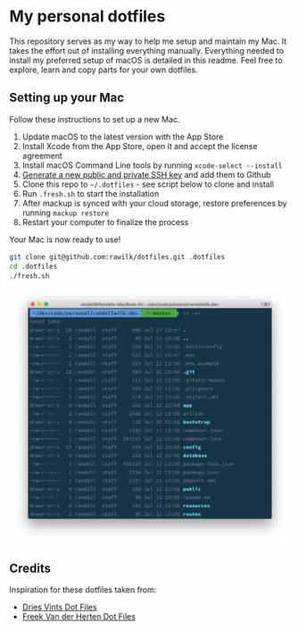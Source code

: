 # My personal dotfiles
This repository serves as my way to help me setup and maintain my Mac. It takes the effort out of installing
everything manually. Everything needed to install my preferred setup of macOS is detailed in this readme. Feel free
to explore, learn and copy parts for your own dotfiles.

## Setting up your Mac
Follow these instructions to set up a new Mac.

1. Update macOS to the latest version with the App Store
2. Install Xcode from the App Store, open it and accept the license agreement
3. Install macOS Command Line tools by running `xcode-select --install`
4. [Generate a new public and private SSH key](https://help.github.com/en/github/authenticating-to-github/generating-a-new-ssh-key-and-adding-it-to-the-ssh-agent) and add them to Github
5. Clone this repo to `~/.dotfiles` - see script below to clone and install
6. Run `.fresh.sh` to start the installation
7. After mackup is synced with your cloud storage, restore preferences by running `mackup restore`
8. Restart your computer to finalize the process

Your Mac is now ready to use!

```bash
git clone git@github.com:rawilk/dotfiles.git .dotfiles
cd .dotfiles
./fresh.sh
```

![screenshot](https://github.com/rawilk/dotfiles/blob/master/docs/screenshot.png)

## Credits
Inspiration for these dotfiles taken from:

- [Dries Vints Dot Files](https://github.com/driesvints/dotfiles)
- [Freek Van der Herten Dot Files](https://github.com/freekmurze/dotfiles)